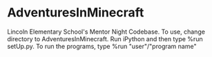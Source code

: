 # AdventuresInMinecraft

Lincoln Elementary School's Mentor Night Codebase. To use, change directory to AdventuresInMinecraft. Run iPython and then type %run setUp.py.
To run the programs, type %run "user"/"program name"